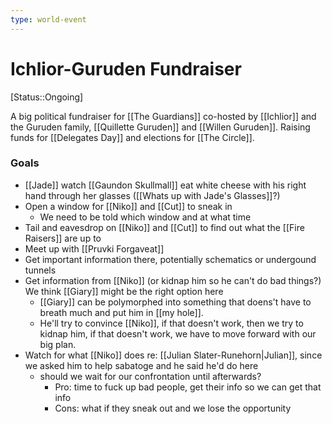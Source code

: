 ```yaml
---
type: world-event
---
```


# Ichlior-Guruden Fundraiser
[Status::Ongoing]

A big political fundraiser for [[The Guardians]] co-hosted by [[Ichlior]] and the Guruden family, [[Quillette Guruden]] and [[Willen Guruden]]. Raising funds for [[Delegates Day]] and elections for [[The Circle]]. 

### Goals
* [[Jade]] watch [[Gaundon Skullmall]] eat white cheese with his right hand through her glasses ([[Whats up with Jade's Glasses]]?)
* Open a window for [[Niko]] and [[Cut]] to sneak in
	* We need to be told which window and at what time
* Tail and eavesdrop on [[Niko]] and [[Cut]] to find out what the [[Fire Raisers]] are up to
* Meet up with [[Pruvki Forgaveat]] 
* Get important information there, potentially schematics or undergound tunnels
* Get information from [[Niko]] (or kidnap him so he can't do bad things?) We think [[Giary]] might be the right option here
	* [[Giary]] can be polymorphed into something that doens't have to breath much and put him in [[my hole]]. 
	* He'll try to convince [[Niko]], if that doesn't work, then we try to kidnap him, if that doesn't work, we have to move forward with our big plan. 
* Watch for what [[Niko]] does re: [[Julian Slater-Runehorn|Julian]], since we asked him to help sabatoge and he said he'd do here
	* should we wait for our confrontation until afterwards? 
		* Pro: time to fuck up bad people, get their info so we can get that info
		* Cons: what if they sneak out and we lose the opportunity 